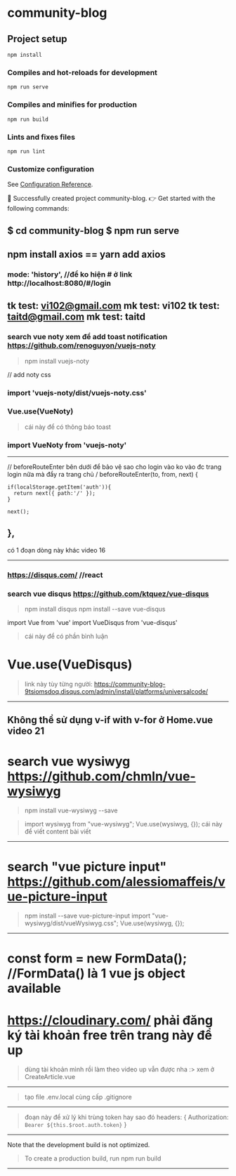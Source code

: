 # community-blog

## Project setup
```
npm install
```

### Compiles and hot-reloads for development
```
npm run serve
```

### Compiles and minifies for production
```
npm run build
```

### Lints and fixes files
```
npm run lint
```

### Customize configuration
See [Configuration Reference](https://cli.vuejs.org/config/).

🎉  Successfully created project community-blog.
👉  Get started with the following commands:

 $ cd community-blog
 $ npm run serve
----------------------------------------------
 npm install axios == yarn add axios
-----------------------------------------------

<!-- them fa-spin để quay như thật  -->
<i class="fas fa-spin fa-spinner" v-if="loading"></i> 

### mode: 'history', //để ko hiện # ở link http://localhost:8080/#/login

tk test: vi102@gmail.com
mk test: vi102
tk test: taitd@gmail.com
mk test: taitd
---------------------------------------------------------------
### search vue noty xem để add toast notification https://github.com/renoguyon/vuejs-noty
>npm install vuejs-noty

// add noty css 
### import 'vuejs-noty/dist/vuejs-noty.css'

### Vue.use(VueNoty)
>cái này để có thông báo toast
### import VueNoty from 'vuejs-noty'

---------------------------------------------------------------
// beforeRouteEnter bên dưới để bảo vệ sao cho login vào ko vào đc trang login nữa mà đẩy ra trang chủ / 
	beforeRouteEnter(to, from, next) {

    if(localStorage.getItem('auth')){
      return next({ path:'/' });
    }

    next();
  },
--------------------------------------------------------------------------------
có 1 đoạn dòng này khác video 16
<div class="col-md-8 offset-md-2"  v-for="article in articles" :key="article.id">

-------------------------------------------------------------------------------------

### https://disqus.com/   //react

### search vue disqus   https://github.com/ktquez/vue-disqus

>npm install disqus
>npm install --save vue-disqus

import Vue from 'vue'
import VueDisqus from 'vue-disqus'
>cái này để có phần bình luận
# Vue.use(VueDisqus)
>link này tùy từng người: 
>https://community-blog-9tsiomsdoq.disqus.com/admin/install/platforms/universalcode/
------------------------------------------
Không thể sử dụng v-if with v-for ở Home.vue video 21
---------------------------------------
# search vue wysiwyg  https://github.com/chmln/vue-wysiwyg
>npm install vue-wysiwyg --save

> import wysiwyg from "vue-wysiwyg";
> Vue.use(wysiwyg, {});
>cái này để viết content bài viết

------------------------------------------------
# search "vue picture input" https://github.com/alessiomaffeis/vue-picture-input
>npm install --save vue-picture-input
>import "vue-wysiwyg/dist/vueWysiwyg.css";
>Vue.use(wysiwyg, {});

-------------------------------------------
# const form = new FormData(); //FormData() là 1 vue js object available
# https://cloudinary.com/ phải đăng ký tài khoản free trên trang này để up
>dùng tài khoản mình rồi làm theo video up vẫn được nha :> 
>xem ở CreateArticle.vue
----------------------------------------------------------------
>tạo file .env.local cùng cấp .gitignore 

<!-- console.log(process.env) không hiện ra nội dung của file .env.local như video 24  -->

----------------------------------------------------------------------
>đoạn này để xử lý khi trùng token hay sao đó
headers: {
      Authorization: `Bearer ${this.$root.auth.token}`
}
----------------------------------------------------------------------

 Note that the development build is not optimized.
 >To create a production build, run npm run build
<!-- sau khi build xong sẽ xuất hiện 1 thư mục tên dist  -->
-----------------------------------------------
